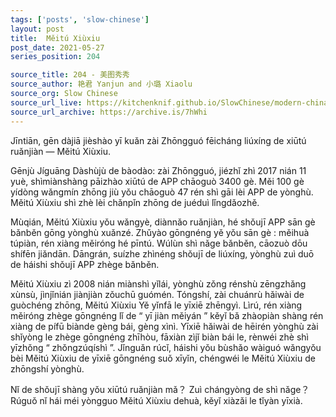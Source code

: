 ```yaml
---
tags: ['posts', 'slow-chinese']
layout: post
title:  Měitú Xiùxiu
post_date: 2021-05-27
series_position: 204

source_title: 204 - 美图秀秀
source_author: 艳君 Yanjun and 小璐 Xiaolu
source_org: Slow Chinese
source_url_live: https://kitchenknif.github.io/SlowChinese/modern-china/204-mei-tu-xiu-xiu.html
source_url_archive: https://archive.is/7hWhi
---
```


Jīntiān, gēn dàjiā jièshào yī kuǎn zài Zhōngguó fēicháng liúxíng de xiūtú ruǎnjiàn — Měitú Xiùxiu.

Gēnjù Jíguāng Dàshùjù de bàodào: zài Zhōngguó, jiézhǐ zhì 2017 nián 11 yuè, shìmiànshàng pāizhào xiūtú de APP chāoguò 3400 gè. Měi 100 gè yídòng wǎngmín zhōng jiù yǒu chāoguò 47 rén shì gāi lèi APP de yònghù. Měitú Xiùxiu shì zhè lèi chǎnpǐn zhōng de juéduì lǐngdǎozhě.

Mùqián, Měitú Xiùxiu yǒu wǎngyè, diànnǎo ruǎnjiàn, hé shǒujī APP sān gè bǎnběn gōng yònghù xuǎnzé. Zhǔyào gōngnéng yě yǒu sān gè : měihuà túpiàn, rén xiàng měiróng hé pīntú. Wúlùn shì nǎge bǎnběn, cāozuò dōu shífēn jiǎndān. Dāngrán, suízhe zhìnéng shǒujī de liúxíng, yònghù zuì duō de háishi shǒujī APP zhège bǎnběn.

Měitú Xiùxiu zì 2008 nián miànshì yǐlái, yònghù zǒng rénshù zēngzhǎng xùnsù, jìnjǐnián jiànjiàn zǒuchū guómén. Tóngshí, zài chuánrù hǎiwài de guòchéng zhōng, Měitú Xiùxiu Yě yǐnfā le yīxiē zhēngyì. Lìrú, rén xiàng měiróng zhège gōngnéng lǐ de “ yī jiàn měiyán ” kěyǐ bǎ zhàopiàn shàng rén xiàng de pífū biànde gèng bái, gèng xìnì. Yīxiē hǎiwài de hēirén yònghù zài shǐyòng le zhège gōngnéng zhīhòu, fāxiàn zìjǐ biàn bái le, rènwéi zhè shì yīzhǒng “ zhǒngzúqíshì ”. Jǐnguǎn rúcǐ, háishi yǒu bùshǎo wàiguó wǎngyǒu bèi Měitú Xiùxiu de yīxiē gōngnéng suǒ xīyǐn, chéngwéi le Měitú Xiùxiu de zhōngshí yònghù.

Nǐ de shǒujī shàng yǒu xiūtú ruǎnjiàn mǎ？ Zuì chángyòng de shì nǎge？ Rúguǒ nǐ hái méi yòngguo Měitú Xiùxiu dehuà, kěyǐ xiàzǎi le tǐyàn yīxià.